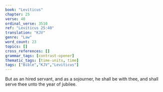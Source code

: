 ```yaml
---
book: "Leviticus"
chapter: 25
verse: 40
ordinal_verse: 3510
ref: "Leviticus 25:40"
translation: "KJV"
genre: "Law"
word_count: 23
topics: []
cross_references: []
grammar_tags: [contrast-opener]
thematic_tags: [time-units, time]
tags: ["Bible","KJV","Leviticus"]
---
```

But as an hired servant, and as a sojourner, he shall be with thee, and shall serve thee unto the year of jubilee.
